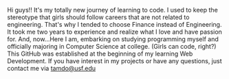 Hi guys!!
It's my totally new journey of learning to code.
I used to keep the stereotype that girls should follow careers that are not related to engineering. That's why I tended to choose Finance instead of Engineering. It took me two years to experience and realize what I love and have passion for. And, now...Here I am, embarking on studying programming myself and officially majoring in Computer Science at college. (Girls can code, right?)
This GitHub was established at the beginning of my learning Web Development. If you have interest in my projects or have any questions, just contact me via tamdo@usf.edu


